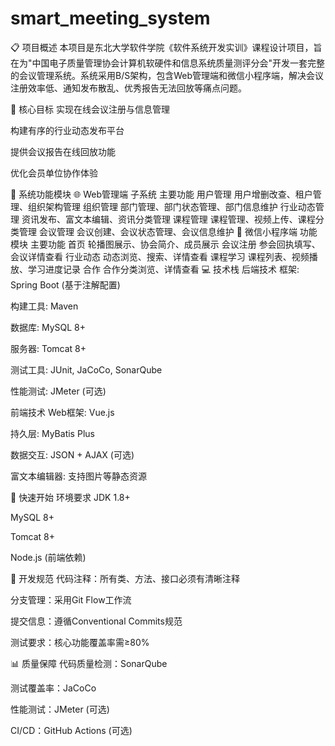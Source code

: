 # smart_meeting_system
📋 项目概述
本项目是东北大学软件学院《软件系统开发实训》课程设计项目，旨在为"中国电子质量管理协会计算机软硬件和信息系统质量测评分会"开发一套完整的会议管理系统。系统采用B/S架构，包含Web管理端和微信小程序端，解决会议注册效率低、通知发布散乱、优秀报告无法回放等痛点问题。

🎯 核心目标
实现在线会议注册与信息管理

构建有序的行业动态发布平台

提供会议报告在线回放功能

优化会员单位协作体验

🧩 系统功能模块
🌐 Web管理端
子系统	主要功能
用户管理	用户增删改查、租户管理、组织架构管理
组织管理	部门管理、部门状态管理、部门信息维护
行业动态管理	资讯发布、富文本编辑、资讯分类管理
课程管理	课程管理、视频上传、课程分类管理
会议管理	会议创建、会议状态管理、会议信息维护
📱 微信小程序端
功能模块	主要功能
首页	轮播图展示、协会简介、成员展示
会议注册	参会回执填写、会议详情查看
行业动态	动态浏览、搜索、详情查看
课程学习	课程列表、视频播放、学习进度记录
合作	合作分类浏览、详情查看
💻 技术栈
后端技术
框架: Spring Boot (基于注解配置)

构建工具: Maven

数据库: MySQL 8+

服务器: Tomcat 8+

测试工具: JUnit, JaCoCo, SonarQube

性能测试: JMeter (可选)

前端技术
Web框架: Vue.js

持久层: MyBatis Plus

数据交互: JSON + AJAX (可选)

富文本编辑器: 支持图片等静态资源

🚀 快速开始
环境要求
JDK 1.8+

MySQL 8+

Tomcat 8+

Node.js (前端依赖)

📝 开发规范
代码注释：所有类、方法、接口必须有清晰注释

分支管理：采用Git Flow工作流

提交信息：遵循Conventional Commits规范

测试要求：核心功能覆盖率需≥80%

📊 质量保障
代码质量检测：SonarQube

测试覆盖率：JaCoCo

性能测试：JMeter (可选)

CI/CD：GitHub Actions (可选)
